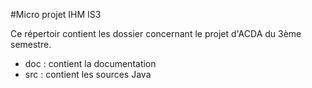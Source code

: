 #Micro projet IHM IS3

Ce répertoir contient les dossier concernant le projet d'ACDA du 3ème semestre.
*	doc : contient la documentation
*	src : contient les sources Java
